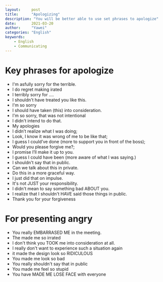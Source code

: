 ```yaml
---
layout:		post
title:		"Apologizing"
description: "You will be better able to use set phrases to apologize"
date:		2021-03-20
author:		"Yawei"
categories: "English"
keywords:
    - English
    - Communicating
---
```


# Key phrases for apologize

* I'm asfully sorry for the terrible.
* I do regret making irated 
* I terribly sorry for ....
* I shouldn't have treated you like this.
* I'm so sorry
* I should have taken (this) into consideration.
* I'm so sorry, that was not intentional
* I didn't intend to do that.
* My apologies 
* I didn’t realize what I was doing; 
* Look, I know it was wrong of me to be like that;  
* I guess I could’ve done (more to support you in front of the boss);  
* Would you please forgive me?;  
* I promise I’ll make it up to you.
* I guess I could have been (more aware of what I was saying.)
* I shouldn't say that in public.
* Can we talk about this in private.
* Do this in a more graceful way.
* I just did that on impulse.
* It's not JUST your responsibility.
* I didn't mean to say something bad ABOUT you.
* I realize that I shouldn't HAVE said those things in public.
* Thank you for your forgiveness


# For presenting angry
* You really EMBARRASED ME in the meeting.
* The made me so irrated
* I don't think you TOOK me into consideration at all.
* I really don't want to experience such a situation again
* it made the design look so RIDICULOUS
* You made me look so bad
* You really shouldn't say that in public
* You made me feel so stupid
* You have MADE ME LOSE FACE with everyone



